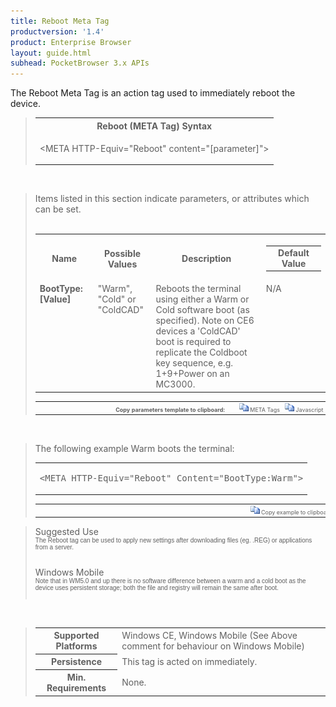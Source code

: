 ```yaml
---
title: Reboot Meta Tag
productversion: '1.4'
product: Enterprise Browser
layout: guide.html
subhead: PocketBrowser 3.x APIs
---
```


The Reboot Meta Tag is an action tag used to immediately reboot the device.

<div id="SyntaxSpan" style="display:block">
<blockquote>
<table class="clsSyntax" cellspacing="1" cellpadding="3" width="95%">
<tr>
<th class="clsSyntaxHeadings">Reboot (META Tag) Syntax
</th>
</tr>
<tr>
<td class="clsSyntaxCells">
<p>&lt;META HTTP-Equiv="Reboot" content="[parameter]"&gt;</p>
</td>
</tr>
</table>
</blockquote><br></div>
<div id="ParametersWSpan" style="display:block">
<blockquote>
Items listed in this section indicate parameters, or attributes which can be set.
<BR><BR><table class="clsSyntax" cellspacing="1" cellpadding="3" width="95%">
<col width="20%">
<col width="20%">
<col width="38%">
<col width="22%">
<tr>
<th class="clsSyntaxHeadings">Name</th>
<th class="clsSyntaxHeadings">Possible Values</th>
<th class="clsSyntaxHeadings">Description</th>
<th class="clsSyntaxHeadings">
<table cellspacing="0" cellpadding="0">
<tr>
<td width="85%" class="clsSyntaxHeadings" style="border-bottom-style: none;">Default Value</td>
</tr>
</table>
</th>
</tr>
<tr>
<td valign="top" class="clsSyntaxCells"><b>BootType:[Value]
	</b></td>
<td valign="top" class="clsSyntaxCells">"Warm", "Cold" or "ColdCAD"</td>
<td valign="top" class="clsSyntaxCells">Reboots the terminal using either a Warm or Cold software boot (as specified).  Note on CE6 devices a 'ColdCAD' boot is required to replicate the Coldboot key sequence, e.g. 1+9+Power on an MC3000.</td>
<td valign="top" class="clsSyntaxCells">N/A</td>
</tr>
</table>
<table cellspacing="1" cellpadding="3" width="95%">
<col width="78%">
<col width="8%">
<col width="1%">
<col width="5%">
<col width="1%">
<col width="5%">
<col width="2%">
<tr align="right">
<td></td>
<td valign="bottom" style="border-bottom-style: none;font-weight:normal;font-size:xx-small;"><nobr><b>Copy parameters template to clipboard:</b></nobr></td>
<td></td>
<td valign="bottom" style="border-bottom-style: none;font-weight:normal;font-size:xx-small;"><nobr><img id="imgCopyDefaultsW" alt="Copy META Tag template to clipboard" onclick="CopyTemplate('txtMETATemplateW')" onmouseover="this.style.cursor='hand'" src="../Resources/CopyDefaults.gif">
META Tags
</nobr></td>
<td></td>
<td valign="middle" style="border-bottom-style: none;font-weight:normal;font-size:xx-small;"><nobr><img id="imgCopyDefaultsW" alt="Copy Javascript template to clipboard" onclick="CopyTemplate('txtJavascriptTemplateW')" onmouseover="this.style.cursor='hand'" src="../Resources/CopyDefaults.gif">
Javascript
</nobr></td>
<td></td>
</tr>
</table>
<div style="display:none"><textarea id="txtMETATemplateW">&lt;!-- 
The Reboot META Tag is an action tag used to reboot the terminal immediately.
--&gt;

&lt;!-- &lt;META HTTP-Equiv="Reboot" Content="BootType:[Value]"&gt; --&gt;      &lt;!-- Reboots the terminal using either a Warm or Cold software boot (as specified).  Note on CE6 devices a 'ColdCAD' boot is required to replicate the Coldboot key sequence, e.g. 1+9+Power on an MC3000. --&gt;</textarea></div>
<div style="display:none"><textarea id="txtJavascriptTemplateW">&lt;script&gt;
/*
The Reboot META Tag is an action tag used to reboot the terminal immediately.
*/

function doRebootInit()
{
var objGeneric = new ActiveXObject("PocketBrowser.Generic");

//objGeneric.InvokeMETAFunction('Reboot', 'BootType:[Value]');      /* Reboots the terminal using either a Warm or Cold software boot (as specified).  Note on CE6 devices a 'ColdCAD' boot is required to replicate the Coldboot key sequence, e.g. 1+9+Power on an MC3000. */

}
&lt;/script&gt;</textarea></div>
</blockquote><br></div>

<div id="ExamplesSpan" style="display:block">
<blockquote>
<p>The following example Warm boots the terminal:</p>
<table class="clsSyntax" cellspacing="1" cellpadding="3" width="95%">
<tr>
<td>
<pre class="clsSyntaxCells">
&lt;META HTTP-Equiv="Reboot" Content="BootType:Warm"&gt;
</pre>
</td>
</tr>
</table>
<table cellspacing="1" cellpadding="3" width="95%">
<col width="85%">
<col width="15%">
<tr align="right">
<td></td>
<td valign="bottom" style="border-bottom-style: none;font-weight:normal;font-size:xx-small;"><nobr><img id="imgCopyDefaults" alt="Copy example to clipboard" onmouseover="this.style.cursor='hand'" src="../Resources/CopyDefaults.gif" onclick="CopyTemplate('ID0EHB');">
Copy example to clipboard
</nobr></td>
</tr>
</table>
<div id="Examples" style="display:none"><textarea id="ID0EHB">&lt;!-- 
The following example Warm boots the terminal:
--&gt;

&lt;META HTTP-Equiv="Reboot" Content="BootType:Warm"&gt;
</textarea></div>
</blockquote>
</div>
<div id="RemarksSpan" style="display:block">
<blockquote>
<DIV class="clsRef">Suggested Use</DIV>
<DIV style="font-family:verdana,arial,helvetica;font-size:x-small;">
The Reboot tag can be used to apply new settings after downloading files (eg. .REG) or applications from a server.
</DIV>
<pre style="font-family:courier;font-size:small;"></pre>
<DIV class="clsRef">Windows Mobile</DIV>
<DIV style="font-family:verdana,arial,helvetica;font-size:x-small;">
Note that in WM5.0 and up there is no software difference between a warm and a cold boot as the device uses persistent storage; both the file and registry will remain the same after boot.
</DIV>
<pre style="font-family:courier;font-size:small;"></pre>
</blockquote><br></div>
<div id="InfoSpan" style="display:block">
<blockquote>
<table>
<tr>
<th>Supported Platforms</th>
<td>Windows CE, Windows Mobile (See Above comment for behaviour on Windows Mobile)</td>
</tr>
<tr>
<th>Persistence</th>
<td>This tag is acted on immediately.</td>
</tr>
<tr>
<th>Min. Requirements</th>
<td>None.</td>
</tr>
</table>
</blockquote><br></div>
<div id="DefaultParamsSpan" style="display:none">
<pre><textarea id="DefaultParameters"></textarea></pre>
</div>
